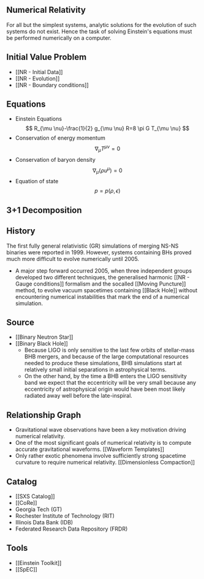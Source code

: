 ## Numerical Relativity

For all but the simplest systems, analytic solutions for the evolution of such systems do not exist. Hence the task of solving Einstein's equations must be performed numerically on a computer.

## Initial Value Problem

- [[NR - Initial Data]]
- [[NR - Evolution]]
- [[NR - Boundary conditions]]

## Equations

- Einstein Equations
	$$
  R_{\mu \nu}-\frac{1}{2} g_{\mu \nu} R=8 \pi G T_{\mu \nu}
  $$
- Conservation of energy momentum
	$$
  \nabla_{\mu} T^{\mu \nu}=0
  $$
- Conservation of baryon density
	$$
  \nabla_{\mu}\left(\rho u^{\mu}\right)=0
  $$
- Equation of state
	$$
  p=p(\rho, \epsilon)
  $$


## 3+1 Decomposition

## History

The first fully general relativistic (GR) simulations of merging NS-NS binaries were reported in 1999. However, systems containing BHs proved much more difficult to evolve numerically until 2005.

- A major step forward occurred 2005, when three independent groups developed two different techniques, the generalised harmonic [[NR - Gauge conditions]] formalism and the socalled [[Moving Puncture]] method, to evolve vacuum spacetimes containing [[Black Hole]] without encountering numerical instabilities that mark the end of a numerical simulation.

## Source

* [[Binary Neutron Star]]
* [[Binary Black Hole]]
	* Because LIGO is only sensitive to the last few orbits of stellar-mass BHB mergers, and because of the large computational resources needed to produce these simulations, BHB simulations start at relatively small initial separations in astrophysical terms.
	* On the other hand, by the time a BHB enters the LIGO sensitivity band we expect that the eccentricity will be very small because any eccentricity of astrophysical origin would have been most likely radiated away well before the late-inspiral.

## Relationship Graph

- Gravitational wave observations have been a key motivation driving numerical relativity.
- One of the most significant goals of numerical relativity is to compute accurate gravitational waveforms. [[Waveform Templates]]
- Only rather exotic phenomena involve sufficiently strong spacetime curvature to require numerical relativity. [[Dimensionless Compaction]]

## Catalog

- [[SXS Catalog]]
- [[CoRe]]
- Georgia Tech (GT)
- Rochester Institute of Technology (RIT)
- Illinois Data Bank (IDB)
- Federated Research Data Repository (FRDR)

## Tools

- [[Einstein Toolkit]]
- [[SpEC]]